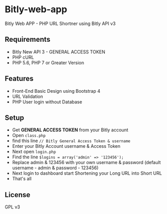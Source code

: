 # Bitly-web-app

Bitly Web APP - PHP URL Shortner using Bitly API v3

## Requirements

- Bitly New API 3 - GENERAL ACCESS TOKEN
- PHP cURL
- PHP 5.6, PHP 7 or Greater Version

## Features

- Front-End Basic Design using Bootstrap 4
- URL Validation
- PHP User login without Database

## Setup

- Get **GENERAL ACCESS TOKEN** from your Bitly account
- Open `class.php`
- find this line `// Bitly General Access Token & username`
- Enter your Bitly Account username & Access Token
- Next open `login.php`
- Find the line `$logins = array('admin' => '123456');`
- Replace admin & 123456 with your own username & password (default username - admin & password - 123456)
- Next login to dashboard start Shortening your Long URL into Short URL
- That's all

## License

GPL v3
